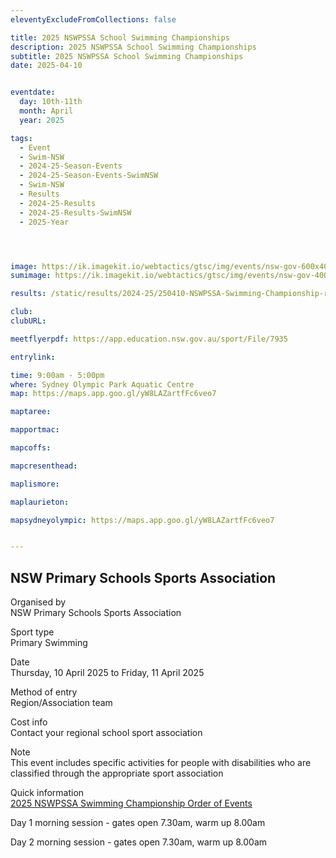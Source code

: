 ```yaml
---
eleventyExcludeFromCollections: false

title: 2025 NSWPSSA School Swimming Championships
description: 2025 NSWPSSA School Swimming Championships
subtitle: 2025 NSWPSSA School Swimming Championships
date: 2025-04-10


eventdate:
  day: 10th-11th
  month: April
  year: 2025

tags:
  - Event
  - Swim-NSW
  - 2024-25-Season-Events
  - 2024-25-Season-Events-SwimNSW
  - Swim-NSW
  - Results
  - 2024-25-Results
  - 2024-25-Results-SwimNSW
  - 2025-Year




image: https://ik.imagekit.io/webtactics/gtsc/img/events/nsw-gov-600x400b.jpg
sumimage: https://ik.imagekit.io/webtactics/gtsc/img/events/nsw-gov-400x600b.jpg

results: /static/results/2024-25/250410-NSWPSSA-Swimming-Championship-results.pdf

club: 
clubURL: 

meetflyerpdf: https://app.education.nsw.gov.au/sport/File/7935

entrylink:

time: 9:00am - 5:00pm
where: Sydney Olympic Park Aquatic Centre
map: https://maps.app.goo.gl/yW8LAZartfFc6veo7

maptaree: 

mapportmac: 

mapcoffs:

mapcresenthead:

maplismore: 

maplaurieton: 

mapsydneyolympic: https://maps.app.goo.gl/yW8LAZartfFc6veo7


---
```

<h2>NSW Primary Schools Sports Association</h2>

Organised by</br>
NSW Primary Schools Sports Association

Sport type</br>
Primary Swimming

Date</br>
Thursday, 10 April 2025 to Friday, 11 April 2025

Method of entry</br>
Region/Association team

Cost info</br>
Contact your regional school sport association

Note</br>
This event includes specific activities for people with disabilities who are classified through the appropriate sport association

Quick information</br>
<a title="2025 NSWPSSA Swimming Championship Order of Events" href="https://app.education.nsw.gov.au/sport/File/7935" target="_blank" rel="noopener">2025 NSWPSSA Swimming Championship Order of Events</a>

Day 1 morning session - gates open 7.30am, warm up 8.00am

Day 2 morning session - gates open 7.30am, warm up 8.00am
